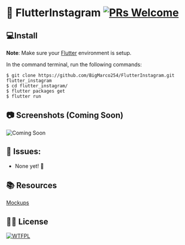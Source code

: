 # 📱 FlutterInstagram [![PRs Welcome](https://img.shields.io/badge/PRs-welcome-brightgreen.svg?style=flat-square)](http://makeapullrequest.com)

## 💻Install
**Note**: Make sure your [Flutter](https://flutter.dev) environment is setup.


In the command terminal, run the following commands:

    $ git clone https://github.com/BigMarco254/FlutterInstagram.git flutter_instagram
    $ cd flutter_instagram/
    $ flutter packages get
    $ flutter run

## 📷 Screenshots (Coming Soon)
![Coming Soon](https://via.placeholder.com/200x400.png?text=Coming+Soon!)

## 🤔 Issues:
 * None yet! 🙏

## 📚 Resources
[Mockups](https://www.ls.graphics/free/minimalistic-smartphones-mockups)

## 🤷‍♂️ License
[![WTFPL](http://www.wtfpl.net/wp-content/uploads/2012/12/wtfpl-badge-1.png)](https://choosealicense.com/licenses/wtfpl/)
